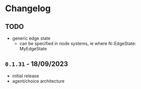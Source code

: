 # Changelog

## TODO
- generic edge state
	- can be specified in node systems, ie where N::EdgeState: MyEdgeState

## `0.1.31` - 18/09/2023
- initial release
- agent/choice architecture